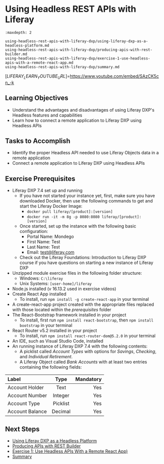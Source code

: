 # Using Headless REST APIs with Liferay

```{toctree}
:maxdepth: 2

using-headless-rest-apis-with-liferay-dxp/using-liferay-dxp-as-a-headless-platform.md
using-headless-rest-apis-with-liferay-dxp/producing-apis-with-rest-builder.md
using-headless-rest-apis-with-liferay-dxp/exercise-1-use-headless-apis-with-a-remote-react-app.md
using-headless-rest-apis-with-liferay-dxp/summary.md
```

[$LIFERAY_LEARN_YOUTUBE_URL$]=https://www.youtube.com/embed/SAzCK5cn_-k

## Learning Objectives

* Understand the advantages and disadvantages of using Liferay DXP's Headless features and capabilities
* Learn how to connect a remote application to Liferay DXP using Headless APIs

## Tasks to Accomplish

* Identify the proper Headless API needed to use Liferay Objects data in a remote application
* Connect a remote application to Liferay DXP using Headless APIs

## Exercise Prerequisites

* Liferay DXP 7.4 set up and running
    - If you have not started your instance yet, first, make sure you have downloaded Docker, then use the following commands to get and start the Liferay Docker Image: 
        * `docker pull liferay/[product]:[version]`
        * `docker run -it -m 8g -p 8080:8080 liferay/[product]:[version]`
	- Once started, set up the instance with the following basic configuration:
		* Portal Name: Mondego
		* First Name: Test
		* Last Name: Test
		* Email: test@liferay.com
   - Check out the Liferay Foundations: Introduction to Liferay DXP course if you have questions on starting a new instance of Liferay DXP
* Unzipped module exercise files in the following folder structure:
	- Windows: `C:\liferay`
	- Unix Systems: `[user-home]/liferay`
* Node.js installed (v 16.13.2 used in exercise videos)
* Create React App installed 
  	- To install, run `npm install -g create-react-app` in your terminal
* A create-react-app project created with the appropriate files replaced with those located within the _prerequisites_ folder
* The React-Bootstrap framework installed in your project
  	- To install, first run `npm install react-bootstrap`, then `npm install bootstrap` in your terminal
* React Router v5.2 installed in your project
  	- To install, run `npm install react-router-dom@5.2.0` in your terminal
* An IDE, such as Visual Studio Code, installed
* An running instance of Liferay DXP 7.4 with the following contents:
  	- A picklist called _Account Types_ with options for _Savings_, _Checking_, and _Individual Retirement_.
  	- A Liferay Object called _Bank Accounts_ with at least two entries containing the following fields:

| Label		      | Type		  | Mandatory	  |				
|:--------------- |:-------------:|--------------:|
| Account Holder  | Text          | Yes           |
| Account Number  | Integer       | Yes           |
| Account Type    | Picklist      | Yes           |
| Account Balance | Decimal       | Yes           |


## Next Steps

* [Using Liferay DXP as a Headless Platform](./using-headless-rest-apis-with-liferay-dxp/using-liferay-dxp-as-a-headless-platform.md)
* [Producing APIs with REST Builder](./using-headless-rest-apis-with-liferay-dxp/producing-apis-with-rest-builder.md)  
* [Exercise 1: Use Headless APIs With a Remote React App)](./using-headless-rest-apis-with-liferay-dxp/exercise-1-use-headless-apis-with-a-remote-react-app.md) 
* [Summary](./using-headless-rest-apis-with-liferay-dxp/summary.md) 


